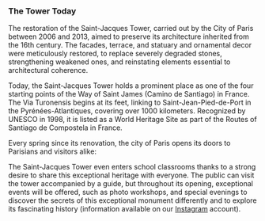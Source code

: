 ### The Tower Today

The restoration of the Saint-Jacques Tower, carried out by the City of Paris between 2006 and 2013, aimed to preserve its architecture inherited from the 16th century. The facades, terrace, and statuary and ornamental decor were meticulously restored, to replace severely degraded stones, strengthening weakened ones, and reinstating elements essential to architectural coherence.

Today, the Saint-Jacques Tower holds a prominent place as one of the four starting points of the Way of Saint James (Camino de Santiago) in France. The Via Turonensis begins at its feet, linking to Saint-Jean-Pied-de-Port in the Pyrénées-Atlantiques, covering over 1000 kilometers. Recognized by UNESCO in 1998, it is listed as a World Heritage Site as part of the Routes of Santiago de Compostela in France.

Every spring since its renovation, the city of Paris opens its doors to Parisians and visitors alike:

The Saint-Jacques Tower even enters school classrooms thanks to a strong desire to share this exceptional heritage with everyone. The public can visit the tower accompanied by a guide, but throughout its opening, exceptional events will be offered, such as photo workshops, and special evenings to discover the secrets of this exceptional monument differently and to explore its fascinating history (information available on our [Instagram](https://www.instagram.com/toursaintjacques_paris) account).
